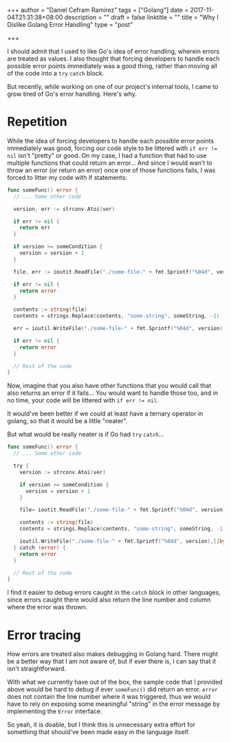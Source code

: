 +++
author = "Daniel Cefram Ramirez"
tags = ["Golang"]
date = 2017-11-04T21:31:38+08:00
description = ""
draft = false
linktitle = ""
title = "Why I Dislike Golang Error Handling"
type = "post"

+++

I should admit that I used to like Go's idea of error handling, wherein errors are treated as values.
I also thought that forcing developers to handle each possible error points immediately
was a good thing, rather than moving all of the code into a `try` `catch` block.

But recently, while working on one of our project's internal tools, I came to grow tired of Go's
error handling. Here's why.

# Repetition

While the idea of forcing developers to handle each possible error points immediately was good,
forcing our code style to be littered with `if err != nil` isn't "pretty" or good. On my case, I had
a function that had to use multiple functions that could return an error... And since I would
wan't to throw an error (or return an error) once one of those functions fails, I was forced to
litter my code with if statements:

```go
func someFunc() error {
  // ... Some other code

  version, err := strconv.Atoi(ver)

  if err != nil {
    return err
  }

  if version >= someCondition {
    version = version + 1
  }

  file, err := ioutit.ReadFile("./some-file-" + fmt.Sprintf("%04d", version))

  if err != nil {
    return error
  }

  contents := string(file)
  contents = strings.Replace(contents, "some-string", someString, -1)

  err = ioutil.WriteFile("./some-file-" + fmt.Sprintf("%04d", version),[]byte(contents), os.ModePerm)

  if err != nil {
    return error
  }

  // Rest of the code
}
```

Now, imagine that you also have other functions that you would call that also returns an error if it
fails... You would want to handle those too, and in no time, your code will be littered with
`if err != nil`.

It would've been better if we could at least have a ternary operator in golang, so that it would
be a little "neater".

But what would be really neater is if Go had `try` `catch`...

```go
func someFunc() error {
  // ... Some other code

  try {
    version := strconv.Atoi(ver)

    if version >= someCondition {
      version = version + 1
    }

    file= ioutit.ReadFile("./some-file-" + fmt.Sprintf("%04d", version))

    contents := string(file)
    contents = strings.Replace(contents, "some-string", someString, -1)

    ioutil.WriteFile("./some-file-" + fmt.Sprintf("%04d", version),[]byte(contents), os.ModePerm)
  } catch (error) {
    return error
  }

  // Rest of the code
}
```

I find it easier to debug errors caught in the `catch` block in other languages, since errors caught
there would also return the line number and column where the error was thrown.

# Error tracing

How errors are treated also makes debugging in Golang hard. There might be a better way that I am
not aware of, but if ever there is, I can say that it isn't straightforward.

With what we currently have out of the box, the sample code that I provided above would be hard to
debug if ever `someFunc()` did return an error. `error` does not contain the line number where it
was triggered, thus we would have to rely on exposing some meaningful "string" in the error message
by implementing the `Error` interface.

So yeah, it is doable, but I think this is unnecessary extra effort for something that should've
been made easy in the language itself.